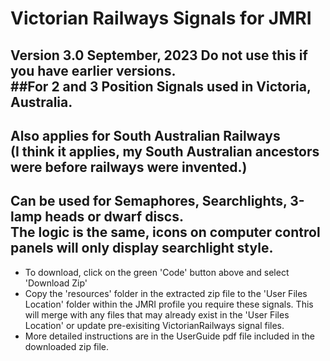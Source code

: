 # Victorian Railways Signals for JMRI
Version 3.0  September, 2023  Do not use this if you have earlier versions.  
##For 2 and 3 Position Signals used in Victoria, Australia.  
---
__Also applies for South Australian Railways__  
(I think it applies, my South Australian ancestors were before railways were invented.)  
---
**Can be used for Semaphores, Searchlights, 3-lamp heads or dwarf discs.**  
The logic is the same, icons on computer control panels will only display searchlight style.  
---

* To download, click on the green 'Code' button above and select 'Download Zip'
* Copy the 'resources' folder in the extracted zip file to the 'User Files Location' folder within the JMRI profile you require these signals. This will merge with any files that may already exist in the 'User Files Location' or update pre-exisiting VictorianRailways signal files. 
* More detailed instructions are in the UserGuide pdf file included in the downloaded zip file.

